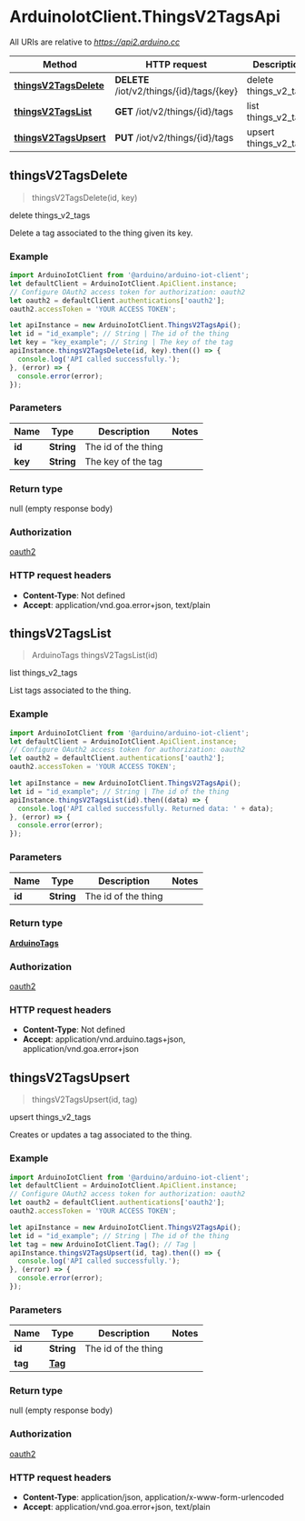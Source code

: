 # ArduinoIotClient.ThingsV2TagsApi

All URIs are relative to *https://api2.arduino.cc*

Method | HTTP request | Description
------------- | ------------- | -------------
[**thingsV2TagsDelete**](ThingsV2TagsApi.md#thingsV2TagsDelete) | **DELETE** /iot/v2/things/{id}/tags/{key} | delete things_v2_tags
[**thingsV2TagsList**](ThingsV2TagsApi.md#thingsV2TagsList) | **GET** /iot/v2/things/{id}/tags | list things_v2_tags
[**thingsV2TagsUpsert**](ThingsV2TagsApi.md#thingsV2TagsUpsert) | **PUT** /iot/v2/things/{id}/tags | upsert things_v2_tags



## thingsV2TagsDelete

> thingsV2TagsDelete(id, key)

delete things_v2_tags

Delete a tag associated to the thing given its key.

### Example

```javascript
import ArduinoIotClient from '@arduino/arduino-iot-client';
let defaultClient = ArduinoIotClient.ApiClient.instance;
// Configure OAuth2 access token for authorization: oauth2
let oauth2 = defaultClient.authentications['oauth2'];
oauth2.accessToken = 'YOUR ACCESS TOKEN';

let apiInstance = new ArduinoIotClient.ThingsV2TagsApi();
let id = "id_example"; // String | The id of the thing
let key = "key_example"; // String | The key of the tag
apiInstance.thingsV2TagsDelete(id, key).then(() => {
  console.log('API called successfully.');
}, (error) => {
  console.error(error);
});

```

### Parameters


Name | Type | Description  | Notes
------------- | ------------- | ------------- | -------------
 **id** | **String**| The id of the thing | 
 **key** | **String**| The key of the tag | 

### Return type

null (empty response body)

### Authorization

[oauth2](../README.md#oauth2)

### HTTP request headers

- **Content-Type**: Not defined
- **Accept**: application/vnd.goa.error+json, text/plain


## thingsV2TagsList

> ArduinoTags thingsV2TagsList(id)

list things_v2_tags

List tags associated to the thing.

### Example

```javascript
import ArduinoIotClient from '@arduino/arduino-iot-client';
let defaultClient = ArduinoIotClient.ApiClient.instance;
// Configure OAuth2 access token for authorization: oauth2
let oauth2 = defaultClient.authentications['oauth2'];
oauth2.accessToken = 'YOUR ACCESS TOKEN';

let apiInstance = new ArduinoIotClient.ThingsV2TagsApi();
let id = "id_example"; // String | The id of the thing
apiInstance.thingsV2TagsList(id).then((data) => {
  console.log('API called successfully. Returned data: ' + data);
}, (error) => {
  console.error(error);
});

```

### Parameters


Name | Type | Description  | Notes
------------- | ------------- | ------------- | -------------
 **id** | **String**| The id of the thing | 

### Return type

[**ArduinoTags**](ArduinoTags.md)

### Authorization

[oauth2](../README.md#oauth2)

### HTTP request headers

- **Content-Type**: Not defined
- **Accept**: application/vnd.arduino.tags+json, application/vnd.goa.error+json


## thingsV2TagsUpsert

> thingsV2TagsUpsert(id, tag)

upsert things_v2_tags

Creates or updates a tag associated to the thing.

### Example

```javascript
import ArduinoIotClient from '@arduino/arduino-iot-client';
let defaultClient = ArduinoIotClient.ApiClient.instance;
// Configure OAuth2 access token for authorization: oauth2
let oauth2 = defaultClient.authentications['oauth2'];
oauth2.accessToken = 'YOUR ACCESS TOKEN';

let apiInstance = new ArduinoIotClient.ThingsV2TagsApi();
let id = "id_example"; // String | The id of the thing
let tag = new ArduinoIotClient.Tag(); // Tag | 
apiInstance.thingsV2TagsUpsert(id, tag).then(() => {
  console.log('API called successfully.');
}, (error) => {
  console.error(error);
});

```

### Parameters


Name | Type | Description  | Notes
------------- | ------------- | ------------- | -------------
 **id** | **String**| The id of the thing | 
 **tag** | [**Tag**](Tag.md)|  | 

### Return type

null (empty response body)

### Authorization

[oauth2](../README.md#oauth2)

### HTTP request headers

- **Content-Type**: application/json, application/x-www-form-urlencoded
- **Accept**: application/vnd.goa.error+json, text/plain

